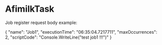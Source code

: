 # AfimilkTask

Job register request body example:


{
  "name": "Job1",
  "executionTime": "06:35:04.7217711",
  "maxOccurrences": 2,
  "scriptCode": "Console.WriteLine(\"test job1 !!!\")"
}